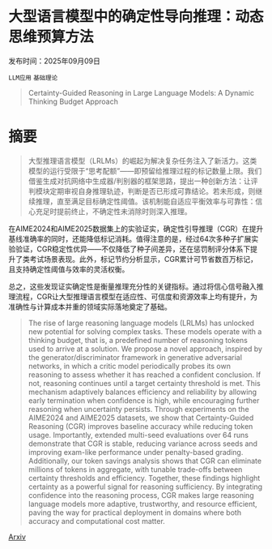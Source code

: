 # 大型语言模型中的确定性导向推理：动态思维预算方法

发布时间：2025年09月09日

`LLM应用` `基础理论`

> Certainty-Guided Reasoning in Large Language Models: A Dynamic Thinking Budget Approach

# 摘要

> 大型推理语言模型（LRLMs）的崛起为解决复杂任务注入了新活力。这类模型的运行受限于“思考配额”——即预留给推理过程的标记数量上限。我们借鉴生成对抗网络中生成器/判别器的框架思路，提出一种创新方法：让评判模块定期审视自身推理轨迹，判断是否已形成可靠结论。若未形成，则继续推理，直至满足目标确定性阈值。该机制能自适应平衡效率与可靠性：信心充足时提前终止，不确定性未消除时则深入推理。

在AIME2024和AIME2025数据集上的实验证实，确定性引导推理（CGR）在提升基线准确率的同时，还能降低标记消耗。值得注意的是，经过64次多种子扩展实验验证，CGR稳定性优异——不仅降低了种子间差异，还在惩罚制评分体系下提升了类考试场景表现。此外，标记节约分析显示，CGR累计可节省数百万标记，且支持确定性阈值与效率的灵活权衡。

总之，这些发现证实确定性是衡量推理充分性的关键指标。通过将信心信号融入推理流程，CGR让大型推理语言模型在适应性、可信度和资源效率上均有提升，为准确性与计算成本并重的领域实际落地奠定了基础。

> The rise of large reasoning language models (LRLMs) has unlocked new potential for solving complex tasks. These models operate with a thinking budget, that is, a predefined number of reasoning tokens used to arrive at a solution. We propose a novel approach, inspired by the generator/discriminator framework in generative adversarial networks, in which a critic model periodically probes its own reasoning to assess whether it has reached a confident conclusion. If not, reasoning continues until a target certainty threshold is met. This mechanism adaptively balances efficiency and reliability by allowing early termination when confidence is high, while encouraging further reasoning when uncertainty persists. Through experiments on the AIME2024 and AIME2025 datasets, we show that Certainty-Guided Reasoning (CGR) improves baseline accuracy while reducing token usage. Importantly, extended multi-seed evaluations over 64 runs demonstrate that CGR is stable, reducing variance across seeds and improving exam-like performance under penalty-based grading. Additionally, our token savings analysis shows that CGR can eliminate millions of tokens in aggregate, with tunable trade-offs between certainty thresholds and efficiency. Together, these findings highlight certainty as a powerful signal for reasoning sufficiency. By integrating confidence into the reasoning process, CGR makes large reasoning language models more adaptive, trustworthy, and resource efficient, paving the way for practical deployment in domains where both accuracy and computational cost matter.

[Arxiv](https://arxiv.org/abs/2509.07820)
